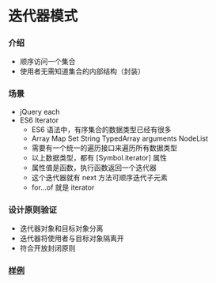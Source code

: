 # 迭代器模式
### 介绍
- 顺序访问一个集合
- 使用者无需知道集合的内部结构（封装）

### 场景
- jQuery each
- ES6 Iterator
    - ES6 语法中，有序集合的数据类型已经有很多
    - Array Map Set String TypedArray arguments NodeList
    - 需要有一个统一的遍历接口来遍历所有数据类型
    - 以上数据类型，都有 [Symbol.iterator] 属性
    - 属性值是函数，执行函数返回一个迭代器
    - 这个迭代器就有 next 方法可顺序迭代子元素
    - for...of 就是 iterator

### 设计原则验证
- 迭代器对象和目标对象分离
- 迭代器将使用者与目标对象隔离开
- 符合开放封闭原则

### [样例](https://github.com/liao123-git/Design_Pattern/blob/main/%E8%BF%AD%E4%BB%A3%E5%99%A8%E6%A8%A1%E5%BC%8F/src/index.js "样例")
